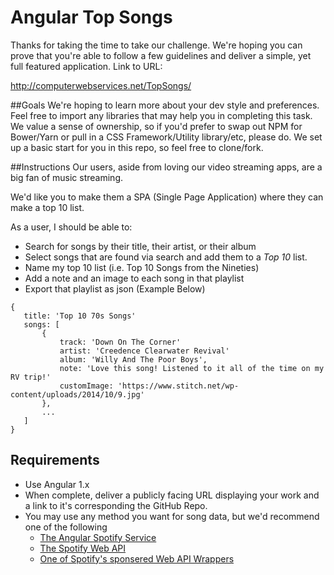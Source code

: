# Angular Top Songs

Thanks for taking the time to take our challenge. We're hoping you can prove that you're able to follow a few guidelines and deliver a simple, yet full featured application.
Link to URL:

http://computerwebservices.net/TopSongs/ 
 
##Goals
We're hoping to learn more about your dev style and preferences. 
Feel free to import any libraries that may help you in completing this task. 
We value a sense of ownership, so if you'd prefer to swap out NPM for Bower/Yarn or pull in a CSS Framework/Utility library/etc, please do.
We set up a basic start for you in this repo, so feel free to clone/fork.
 
##Instructions
Our users, aside from loving our video streaming apps, are a big fan of music streaming.

We'd like you to make them a SPA (Single Page Application) where they can make a top 10 list.

As a user, I should be able to:
 
 - Search for songs by their title, their artist, or their album
 - Select songs that are found via search and add them to a *Top 10* list.
 - Name my top 10 list (i.e. Top 10 Songs from the Nineties)
 - Add a note and an image to each song in that playlist
 - Export that playlist as json (Example Below)
 
 ```
 {
    title: 'Top 10 70s Songs'
    songs: [
        {
            track: 'Down On The Corner'
            artist: 'Creedence Clearwater Revival'
            album: 'Willy And The Poor Boys',
            note: 'Love this song! Listened to it all of the time on my RV trip!'
            customImage: 'https://www.stitch.net/wp-content/uploads/2014/10/9.jpg' 
        },
        ...
    ]
 } 
 ```
 
## Requirements

 - Use Angular 1.x
 - When complete, deliver a publicly facing URL displaying your work and a link to it's corresponding the GitHub Repo.
 - You may use any method you want for song data, but we'd recommend one of the following
    - [The Angular Spotify Service](https://github.com/eddiemoore/angular-spotify)
    - [The Spotify Web API](https://developer.spotify.com/web-api/user-guide/)
    - [One of Spotify's sponsered Web API Wrappers](https://developer.spotify.com/web-api/code-examples/)
